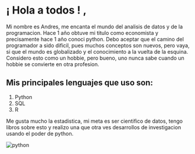 # ¡ Hola a todos ! , 
Mi nombre es Andres, me encanta el mundo del analisis de datos y de la programacion. Hace 1 año obtuve mi titulo como economista y precisamente hace 1 año conoci python.
Debo aceptar que el camino del programador a sido dificil, pues muchos conceptos son nuevos, pero vaya, si que el mundo es globalizado y el conocimiento a la vuelta de la esquina. Considero esto como un hobbie, pero bueno, uno nunca sabe cuando un hobbie se convierte en otra profesion.

## Mis principales lenguajes que uso son:
1. Python
2. SQL
3. R

Me gusta mucho la estadistica, mi meta es ser cientifico de datos, tengo libros sobre esto y realizo una que otra ves desarrollos de investigacion usando el poder de python.

![python](https://media.tenor.com/zU39pT3NmA0AAAAS/thinking-the-hangover.gif)

